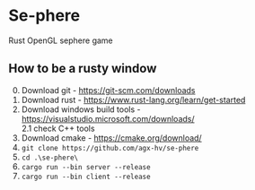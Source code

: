 # Se-phere

Rust OpenGL sephere game

## How to be a rusty window

0. Download git - <https://git-scm.com/downloads>
1. Download rust - <https://www.rust-lang.org/learn/get-started>
2. Download windows build tools - <https://visualstudio.microsoft.com/downloads/>  
 2.1 check C++ tools  
3. Download cmake - <https://cmake.org/download/>
4. ``` git clone https://github.com/agx-hv/se-phere ```
5. ``` cd .\se-phere\ ```
6. ``` cargo run --bin server --release ```
7. ``` cargo run --bin client --release ```
